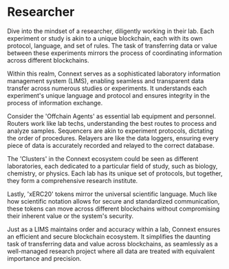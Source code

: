 # Researcher

Dive into the mindset of a researcher, diligently working in their lab. Each experiment or study is akin to a unique blockchain, each with its own protocol, language, and set of rules. The task of transferring data or value between these experiments mirrors the process of coordinating information across different blockchains.

Within this realm, Connext serves as a sophisticated laboratory information management system (LIMS), enabling seamless and transparent data transfer across numerous studies or experiments. It understands each experiment's unique language and protocol and ensures integrity in the process of information exchange.

Consider the 'Offchain Agents' as essential lab equipment and personnel. Routers work like lab techs, understanding the best routes to process and analyze samples. Sequencers are akin to experiment protocols, dictating the order of procedures. Relayers are like the data loggers, ensuring every piece of data is accurately recorded and relayed to the correct database.

The 'Clusters' in the Connext ecosystem could be seen as different laboratories, each dedicated to a particular field of study, such as biology, chemistry, or physics. Each lab has its unique set of protocols, but together, they form a comprehensive research institute.

Lastly, 'xERC20' tokens mirror the universal scientific language. Much like how scientific notation allows for secure and standardized communication, these tokens can move across different blockchains without compromising their inherent value or the system's security.

Just as a LIMS maintains order and accuracy within a lab, Connext ensures an efficient and secure blockchain ecosystem. It simplifies the daunting task of transferring data and value across blockchains, as seamlessly as a well-managed research project where all data are treated with equivalent importance and precision.
